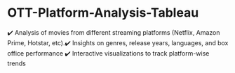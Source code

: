 # OTT-Platform-Analysis-Tableau
✔️ Analysis of movies from different streaming platforms (Netflix, Amazon Prime, Hotstar, etc).✔️ Insights on genres, release years, languages, and box office performance ✔️ Interactive visualizations to track platform-wise trends
